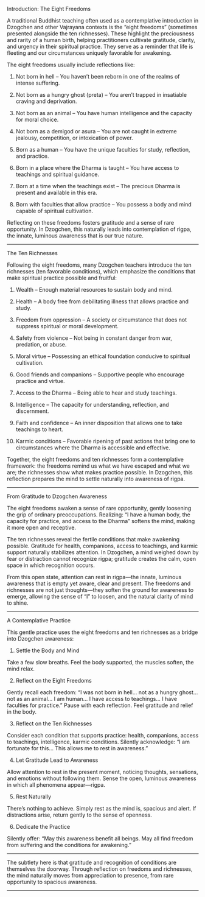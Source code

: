 Introduction: The Eight Freedoms

A traditional Buddhist teaching often used as a contemplative introduction in Dzogchen and other Vajrayana contexts is the “eight freedoms” (sometimes presented alongside the ten richnesses). These highlight the preciousness and rarity of a human birth, helping practitioners cultivate gratitude, clarity, and urgency in their spiritual practice. They serve as a reminder that life is fleeting and our circumstances uniquely favorable for awakening.

The eight freedoms usually include reflections like:

1. Not born in hell – You haven’t been reborn in one of the realms of intense suffering.


2. Not born as a hungry ghost (preta) – You aren’t trapped in insatiable craving and deprivation.


3. Not born as an animal – You have human intelligence and the capacity for moral choice.


4. Not born as a demigod or asura – You are not caught in extreme jealousy, competition, or intoxication of power.


5. Born as a human – You have the unique faculties for study, reflection, and practice.


6. Born in a place where the Dharma is taught – You have access to teachings and spiritual guidance.


7. Born at a time when the teachings exist – The precious Dharma is present and available in this era.


8. Born with faculties that allow practice – You possess a body and mind capable of spiritual cultivation.



Reflecting on these freedoms fosters gratitude and a sense of rare opportunity. In Dzogchen, this naturally leads into contemplation of rigpa, the innate, luminous awareness that is our true nature.


---

The Ten Richnesses

Following the eight freedoms, many Dzogchen teachers introduce the ten richnesses (ten favorable conditions), which emphasize the conditions that make spiritual practice possible and fruitful:

1. Wealth – Enough material resources to sustain body and mind.


2. Health – A body free from debilitating illness that allows practice and study.


3. Freedom from oppression – A society or circumstance that does not suppress spiritual or moral development.


4. Safety from violence – Not being in constant danger from war, predation, or abuse.


5. Moral virtue – Possessing an ethical foundation conducive to spiritual cultivation.


6. Good friends and companions – Supportive people who encourage practice and virtue.


7. Access to the Dharma – Being able to hear and study teachings.


8. Intelligence – The capacity for understanding, reflection, and discernment.


9. Faith and confidence – An inner disposition that allows one to take teachings to heart.


10. Karmic conditions – Favorable ripening of past actions that bring one to circumstances where the Dharma is accessible and effective.



Together, the eight freedoms and ten richnesses form a contemplative framework: the freedoms remind us what we have escaped and what we are; the richnesses show what makes practice possible. In Dzogchen, this reflection prepares the mind to settle naturally into awareness of rigpa.


---

From Gratitude to Dzogchen Awareness

The eight freedoms awaken a sense of rare opportunity, gently loosening the grip of ordinary preoccupations. Realizing: “I have a human body, the capacity for practice, and access to the Dharma” softens the mind, making it more open and receptive.

The ten richnesses reveal the fertile conditions that make awakening possible. Gratitude for health, companions, access to teachings, and karmic support naturally stabilizes attention. In Dzogchen, a mind weighed down by fear or distraction cannot recognize rigpa; gratitude creates the calm, open space in which recognition occurs.

From this open state, attention can rest in rigpa—the innate, luminous awareness that is empty yet aware, clear and present. The freedoms and richnesses are not just thoughts—they soften the ground for awareness to emerge, allowing the sense of “I” to loosen, and the natural clarity of mind to shine.


---

A Contemplative Practice

This gentle practice uses the eight freedoms and ten richnesses as a bridge into Dzogchen awareness:

1. Settle the Body and Mind

Take a few slow breaths. Feel the body supported, the muscles soften, the mind relax.

2. Reflect on the Eight Freedoms

Gently recall each freedom:
“I was not born in hell… not as a hungry ghost… not as an animal… I am human… I have access to teachings… I have faculties for practice.”
Pause with each reflection. Feel gratitude and relief in the body.

3. Reflect on the Ten Richnesses

Consider each condition that supports practice: health, companions, access to teachings, intelligence, karmic conditions.
Silently acknowledge: “I am fortunate for this… This allows me to rest in awareness.”

4. Let Gratitude Lead to Awareness

Allow attention to rest in the present moment, noticing thoughts, sensations, and emotions without following them.
Sense the open, luminous awareness in which all phenomena appear—rigpa.

5. Rest Naturally

There’s nothing to achieve. Simply rest as the mind is, spacious and alert. If distractions arise, return gently to the sense of openness.

6. Dedicate the Practice

Silently offer: “May this awareness benefit all beings. May all find freedom from suffering and the conditions for awakening.”


---

The subtlety here is that gratitude and recognition of conditions are themselves the doorway. Through reflection on freedoms and richnesses, the mind naturally moves from appreciation to presence, from rare opportunity to spacious awareness.


---

